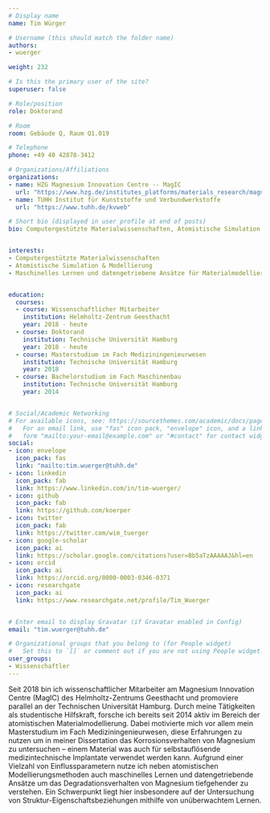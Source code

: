 ```yaml
---
# Display name
name: Tim Würger

# Username (this should match the folder name)
authors:
- wuerger

weight: 232

# Is this the primary user of the site?
superuser: false

# Role/position
role: Doktorand

# Room
room: Gebäude Q, Raum Q1.019

# Telephone
phone: +49 40 42878-3412

# Organizations/Affiliations
organizations:
- name: HZG Magnesium Innovation Centre -- MagIC
  url: "https://www.hzg.de/institutes_platforms/materials_research/magnesium_technology/"
- name: TUHH Institut für Kunststoffe und Verbundwerkstoffe
  url: "https://www.tuhh.de/kvweb"

# Short bio (displayed in user profile at end of posts)
bio: Computergestützte Materialwissenschaften, Atomistische Simulation & Modellierung, Maschinelles Lernen und datengetriebene Ansätze für Materialmodellierung & -design


interests:
- Computergestützte Materialwissenschaften
- Atomistische Simulation & Modellierung
- Maschinelles Lernen und datengetriebene Ansätze für Materialmodellierung & -design


education:
  courses:
  - course: Wissenschaftlicher Mitarbeiter
    institution: Helmholtz-Zentrum Geesthacht
    year: 2018 - heute
  - course: Doktorand
    institution: Technische Universität Hamburg
    year: 2018 - heute
  - course: Masterstudium im Fach Mediziningenieurwesen
    institution: Technische Universität Hamburg
    year: 2018
  - course: Bachelorstudium im Fach Maschinenbau
    institution: Technische Universität Hamburg
    year: 2014


# Social/Academic Networking
# For available icons, see: https://sourcethemes.com/academic/docs/page-builder/#icons
#   For an email link, use "fas" icon pack, "envelope" icon, and a link in the
#   form "mailto:your-email@example.com" or "#contact" for contact widget.
social:
- icon: envelope
  icon_pack: fas
  link: "mailto:tim.wuerger@tuhh.de"
- icon: linkedin
  icon_pack: fab
  link: https://www.linkedin.com/in/tim-wuerger/
- icon: github
  icon_pack: fab
  link: https://github.com/koerper
- icon: twitter
  icon_pack: fab
  link: https://twitter.com/wim_tuerger
- icon: google-scholar
  icon_pack: ai
  link: https://scholar.google.com/citations?user=Bb5aTzAAAAAJ&hl=en
- icon: orcid
  icon_pack: ai
  link: https://orcid.org/0000-0003-0346-0371
- icon: researchgate
  icon_pack: ai
  link: https://www.researchgate.net/profile/Tim_Wuerger


# Enter email to display Gravatar (if Gravatar enabled in Config)
email: "tim.wuerger@tuhh.de"

# Organizational groups that you belong to (for People widget)
#   Set this to `[]` or comment out if you are not using People widget.
user_groups:
- Wissenschaftler
---
```


Seit 2018 bin ich wissenschaftlicher Mitarbeiter am Magnesium Innovation Centre (MagIC) des Helmholtz-Zentrums Geesthacht und promoviere parallel an der Technischen Universität Hamburg. Durch meine Tätigkeiten als studentische Hilfskraft, forsche ich bereits seit 2014 aktiv im Bereich der atomistischen Materialmodellierung. Dabei motivierte mich vor allem mein Masterstudium im Fach Mediziningenieurwesen, diese Erfahrungen zu nutzen um in meiner Dissertation das Korrosionsverhalten von Magnesium zu untersuchen – einem Material was auch für selbstauflösende medizintechnische Implantate verwendet werden kann. Aufgrund einer Vielzahl von Einflussparametern nutze ich neben atomistischen Modellierungsmethoden auch maschinelles Lernen und datengetriebende Ansätze um das Degradationsverhalten von Magnesium tiefgehender zu verstehen. Ein Schwerpunkt liegt hier insbesondere auf der Untersuchung von Struktur-Eigenschaftsbeziehungen mithilfe von unüberwachtem Lernen.

